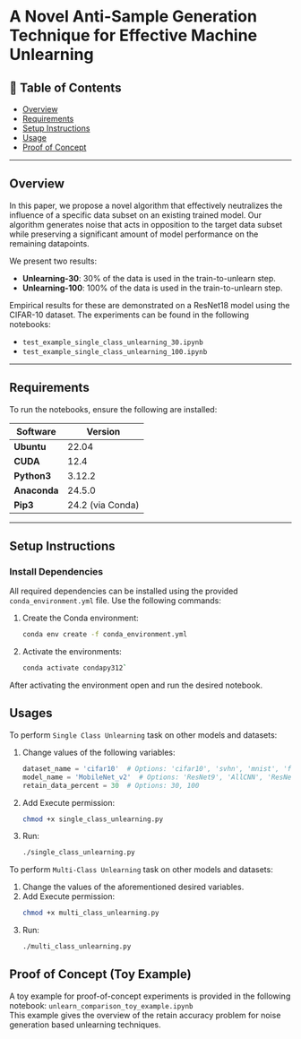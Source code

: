 # A Novel Anti-Sample Generation Technique for Effective Machine Unlearning

## 📑 Table of Contents
- [Overview](#overview)
- [Requirements](#requirements)
- [Setup Instructions](#setup-instructions)
- [Usage](#usage)
- [Proof of Concept](#proof-of-concept-toy-example)

---

## Overview
In this paper, we propose a novel algorithm that effectively neutralizes the influence of a specific data subset on an existing trained model. Our algorithm generates noise that acts in opposition to the target data subset while preserving a significant amount of model performance on the remaining datapoints. 

We present two results:  
- **Unlearning-30**: 30% of the data is used in the train-to-unlearn step.  
- **Unlearning-100**: 100% of the data is used in the train-to-unlearn step.  

Empirical results for these are demonstrated on a ResNet18 model using the CIFAR-10 dataset. The experiments can be found in the following notebooks:  
- `test_example_single_class_unlearning_30.ipynb`  
- `test_example_single_class_unlearning_100.ipynb`  

---

## Requirements
To run the notebooks, ensure the following are installed:

| Software      | Version   |
|---------------|-----------|
| **Ubuntu**    | 22.04     |
| **CUDA**      | 12.4      |
| **Python3**    | 3.12.2    |
| **Anaconda**  | 24.5.0    |
| **Pip3**       | 24.2 (via Conda) |

---

## Setup Instructions

### Install Dependencies
All required dependencies can be installed using the provided `conda_environment.yml` file. Use the following commands:  

1. Create the Conda environment:
   ```bash
   conda env create -f conda_environment.yml
   
2. Activate the environments:
   ```bash
   conda activate condapy312`
   
After activating the environment open and run the desired notebook.  

## Usages

To perform `Single Class Unlearning` task on other models and datasets:

1. Change values of the following variables:  
   ```python
   dataset_name = 'cifar10'  # Options: 'cifar10', 'svhn', 'mnist', 'fashionMNIST'
   model_name = 'MobileNet_v2'  # Options: 'ResNet9', 'AllCNN', 'ResNet18', 'MobileNet_v2'
   retain_data_percent = 30  # Options: 30, 100


3. Add Execute permission:  
   ```bash
   chmod +x single_class_unlearning.py

4. Run: 
   ```bash
   ./single_class_unlearning.py


To perform `Multi-Class Unlearning` task on other models and datasets:  

1. Change the values of the aforementioned desired variables.  
2. Add Execute permission:  
   ```bash
   chmod +x multi_class_unlearning.py

3. Run: 
   ```bash
   ./multi_class_unlearning.py

## Proof of Concept (Toy Example)  

A toy example for proof-of-concept experiments is provided in the following notebook:
`unlearn_comparison_toy_example.ipynb`  
This example gives the overview of the retain accuracy problem for noise generation based unlearning techniques.



